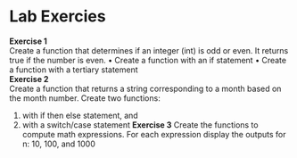 # Lab Exercies
**Exercise 1**  
Create a function that determines if an integer (int) is odd or even. It returns true if the number is even.
• Create a function with an if statement
• Create a function with a tertiary statement  
**Exercise 2**  
Create a function that returns a string corresponding to a month based on the month number. Create two functions:  
  1) with if then else statement, and
  2) with a switch/case statement
**Exercise 3**
Create the functions to compute math expressions. For each expression display the outputs for n: 10, 100, and 1000
